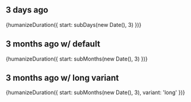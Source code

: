 <script lang="ts">
	import { subDays, subMonths } from 'date-fns';

	import Preview from '$lib/components/Preview.svelte';

	import { humanizeDuration } from '$lib/utils/duration';
</script>

## 3 days ago

<Preview>{humanizeDuration({ start: subDays(new Date(), 3) })}</Preview>

## 3 months ago w/ default

<Preview>{humanizeDuration({ start: subMonths(new Date(), 3) })}</Preview>

## 3 months ago w/ long variant

<Preview>
	{humanizeDuration({ start: subMonths(new Date(), 3), variant: 'long' })}
</Preview>
